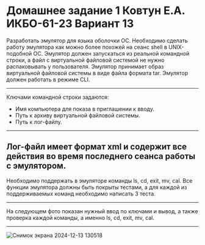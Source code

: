 # Домашнее задание 1 Ковтун Е.А. ИКБО-61-23 Вариант 13
Разработать эмулятор для языка оболочки ОС. Необходимо сделать работу эмулятора как можно более похожей на сеанс shell в UNIX-подобной ОС.
Эмулятор должен запускаться из реальной командной строки, а файл с виртуальной файловой системой не нужно распаковывать у пользователя.
Эмулятор принимает образ виртуальной файловой системы в виде файла формата tar. Эмулятор должен работать в режиме CLI.

---

Ключами командной строки задаются:

- Имя компьютера для показа в приглашении к вводу.
- Путь к архиву виртуальной файловой системы.
- Путь к лог-файлу.

---

Лог-файл имеет формат xml и содержит все действия во время последнего
сеанса работы с эмулятором.
---
Необходимо поддержать в эмуляторе команды ls, cd, exit, mv, cal.
Все функции эмулятора должны быть покрыты тестами, а для каждой из
поддерживаемых команд необходимо написать 3 теста.

---

На следующем фото показан нужный ввод по ключами и вывод, а также проверка каждой команды, а именно ls, cd, exit, mv, cal.

---

![Снимок экрана 2024-12-13 130518](https://github.com/user-attachments/assets/a4935695-f1bf-4087-b280-1d0da41dfae9)
